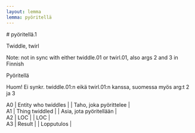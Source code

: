 ```yaml
---
layout: lemma
lemma: pyöritellä
---
```


<div class="sense">
# <span class="sensename">pyöritellä.1</span>

<span class="description">Twiddle, twirl</span>

Note: not in sync with either twiddle.01 or twirl.01, also args 2 and 3 in Finnish

<span class="description">Pyöritellä</span>

Huom! Ei synkr. twiddle.01:n eikä twirl.01:n kanssa, suomessa myös arg:t 2 ja 3

A0 | Entity who twiddles |   | Taho, joka pyörittelee |  
A1 | Thing twiddled |   | Asia, jota pyöritellään |  
A2 | LOC |   | LOC |  
A3 | Result |   | Lopputulos |  

</div>

